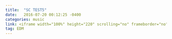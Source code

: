 ```yaml
---
title:  "SC TEST5"
date:   2016-07-20 00:12:25 -0400
categories: music
link: <iframe width="100%" height="220" scrolling="no" frameborder="no" src="https://w.soundcloud.com/player/?url=https%3A//api.soundcloud.com/tracks/277958782&amp;auto_play=false&amp;hide_related=false&amp;show_comments=true&amp;show_user=true&amp;show_reposts=false&amp;visual=true"></iframe>
tag: EDM
---
```

